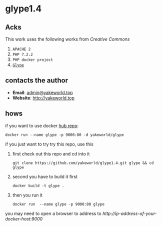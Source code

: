 # glype1.4

## Acks
This work uses the following works from *Creative Commons*

1. `APACHE 2`
2. `PHP 7.2.2`
3. `PHP docker project`
4. [`Glype`](https://github.com/k1995/glype)

## contacts the author

* **Email**: [admin@yakeworld.top](mailto:admin@yakeworld.top)
* **Website**: http://yakeworld.top  


## hows

if you want to use docker [hub repo](https://hub.docker.com/r/yakeworld/glype1.4/):

    docker run --name glype -p 9000:80 -d yakeworld/glype

if you just want to try try this repo, use this

1. first check out this repo and cd into it

       git clone https://github.com/yakeworld/glype1.4.git glype && cd glype

2. second you have to build it first

       docker build -t glype .

3. then you run it

       docker run  --name glype -p 9000:80 glype

you may need to open a browser to address to *http://ip-address-of-your-docker-host:9000*

